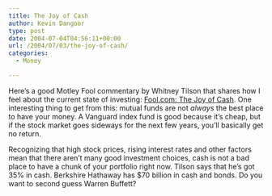 ```yaml
---
title: The Joy of Cash
author: Kevin Dangoor
type: post
date: 2004-07-04T04:56:11+00:00
url: /2004/07/03/the-joy-of-cash/
categories:
  - Money

---
```

Here&#8217;s a good Motley Fool commentary by Whitney Tilson that shares how I feel about the current state of investing: [Fool.com: The Joy of Cash][1]. One interesting thing to get from this: mutual funds are not _always_ the best place to have your money. A Vanguard index fund is good because it&#8217;s cheap, but if the stock market goes sideways for the next few years, you&#8217;ll basically get no return.

Recognizing that high stock prices, rising interest rates and other factors mean that there aren&#8217;t many good investment choices, cash is not a bad place to have a chunk of your portfolio right now. Tilson says that he&#8217;s got 35% in cash. Berkshire Hathaway has $70 billion in cash and bonds. Do you want to second guess Warren Buffett?

 [1]: http://www.fool.com/news/commentary/2004/commentary04070205.htm "Fool.com: The Joy of Cash [Commentary] July 2, 2004"